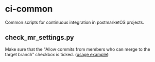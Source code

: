 # ci-common

Common scripts for continuous integration in postmarketOS projects.

## check_mr_settings.py

Make sure that the "Allow commits from members who can merge to the target
branch" checkbox is ticked.
([usage example](https://gitlab.com/postmarketOS/postmarketos-android-recovery-installer/-/merge_requests/3))